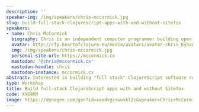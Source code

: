 ```yaml
---
description: ''
speaker-img: /img/speakers/chris-mccormick.jpg
slug: build-full-stack-clojurescript-apps-with-and-without-sitefox
speakers:
- name: Chris McCormick
  biography: Chris is an independent computer programmer building open source software, freelancing, and bootstrapping online micro-businesses with ClojureScript. He's always looking for efficient and joyful ways to create software, so when a friend introduced him to Clojure at a game jam he was instantly hooked. He also enjoys tinkering with game dev and making procedural music, and uses ClojureScript for this too.
  avatar: http://cfp.heartofclojure.eu/media/avatars/avatar-chris_Ky5anv1.jpg
  img: /img/speakers/chris-mccormick.jpg
  personal-site-url: https://mccormick.cx
  mastodon: '@chris@mccormick.cx'
  mastodon-handle: chris
  mastodon-instance: mccormick.cx
abstract: Interested in building "full stack" ClojureScript software running on the Node ecosystem instead of Java? I'll take you step by step through different options for going all-in on ClojureScript. We'll start with simple backend-only websites and work our way up to apps with both frontend and backend components. We'll learn about shadow-cljs (front and backend), Nbb, Squint, Scittle and my web framework, Sitefox. We'll look at the tradeoffs of different approaches and learn to get web projects up and running quickly and with minimum fuss.
type: Workshop
title: Build full-stack ClojureScript apps with and without Sitefox
code: XXE9RM
image: https://dynogee.com/gen?id=xqxdvgzswovkl2c&speaker=Chris+McCormick&title=Build+full-stack+ClojureScript+apps+with+and+without+Sitefox&type=Workshop&img=https%3A//2024.heartofclojure.eu/img/speakers/chris-mccormick.jpg%3Fv%3D1725345969709
---
```

